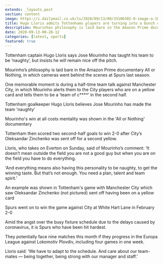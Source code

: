 ```yaml
---
extends: _layouts.post
section: content
image: https://i.dailymail.co.uk/1s/2020/09/13/00/33106302-0-image-a-18_1599952419160.jpg 
title: Hugo Lloris admits Tottenhams players are turning into a bunch of c for Jose Mourinho 
description: Mourinhos philosophy is laid bare in the Amazon Prime documentary All or Nothing, in which cameras went behind the scenes at the north London club last season. 
date: 2020-09-13-00-28-12 
categories: [latest, sports] 
featured: true 
--- 
```

Tottenham captain Hugo Lloris says Jose Mourinho has taught his team to be ‘naughty’, but insists he will remain nice off the pitch.

Mourinho’s philosophy is laid bare in the Amazon Prime documentary All or Nothing, in which cameras went behind the scenes at Spurs last season.

One memorable moment is during a half-time team talk against Manchester City, in which Mourinho alerts them to the City players who are on a yellow card and tells them to be a ‘team of c****’ in the second half.

Tottenham goalkeeper Hugo Lloris believes Jose Mourinho has made the team 'naughty'

Mourinho's win at all costs mentality was shown in the 'All or Nothing' documentary

Tottenham then scored two second-half goals to win 2-0 after City’s Oleksandar Zinchenko was sent off for a second yellow.

Lloris, who takes on Everton on Sunday, said of Mourinho’s comment: ‘It doesn’t mean outside the field you are not a good guy but when you are on the field you have to do everything.

'And everything means also having this personality to be naughty, to get the winning taste. But that’s not enough. You need a plan, talent and team spirit.’

An example was shown in Tottenham's game with Manchester City which saw Oleksandar Zinchenko (not pictured) sent off having been on a yellow card

Spurs went on to win the game against City at White Hart Lane in February 2-0

Amid the angst over the busy fixture schedule due to the delays caused by coronavirus, it is Spurs who have been hit hardest.

They potentially face nine matches this month if they progress in the Europa League against Lokomotiv Plovdiv, including four games in one week.

Lloris said: ‘We have to adapt to the schedule. And care about our team-mates — being together, being strong with our manager and staff.’

